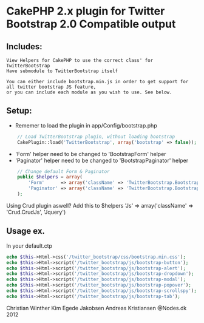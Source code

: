 CakePHP 2.x plugin for Twitter Bootstrap 2.0 Compatible output
============


Includes:
-------

	View Helpers for CakePHP to use the correct class' for TwitterBootstrap
	Have submodule to TwitterBootstrap itself

	You can either include bootstrap.min.js in order to get support for all twitter bootstrap JS feature,
	or you can include each module as you wish to use. See below.


Setup:
-------
* Rememer to load the plugin in app/Config/bootstrap.php

```php
	// Load TwitterBootstrap plugin, without loading bootstrap
	CakePlugin::load('TwitterBootstrap', array('bootstrap' => false));
```
* 'Form' helper need to be changed to 'BootstrapForm' helper
* 'Paginator' helper need to be changed to 'BootstrapPaginator' helper

```php
	// Change default Form & Paginator
	public $helpers = array(
		'Form'		=> array('className' => 'TwitterBootstrap.BootstrapForm'),
		'Paginator' => array('className' => 'TwitterBootstrap.BootstrapPaginator'),
	);
```

Using Crud plugin aswell?
	Add this to $helpers
		'Js'		=> array('className' => 'Crud.CrudJs', 'Jquery')

Usage ex.
-------
In your default.ctp

```php
echo $this->Html->css('/twitter_bootstrap/css/bootstrap.min.css');
echo $this->Html->script('/twitter_bootstrap/js/bootstrap-button');
echo $this->Html->script('/twitter_bootstrap/js/bootstrap-alert');
echo $this->Html->script('/twitter_bootstrap/js/bootstrap-dropdown');
echo $this->Html->script('/twitter_bootstrap/js/bootstrap-modal');
echo $this->Html->script('/twitter_bootstrap/js/bootstrap-popover');
echo $this->Html->script('/twitter_bootstrap/js/bootstrap-scrollspy');
echo $this->Html->script('/twitter_bootstrap/js/bootstrap-tab');
```


Christian Winther
Kim Egede Jakobsen
Andreas Kristiansen
@Nodes.dk 2012
